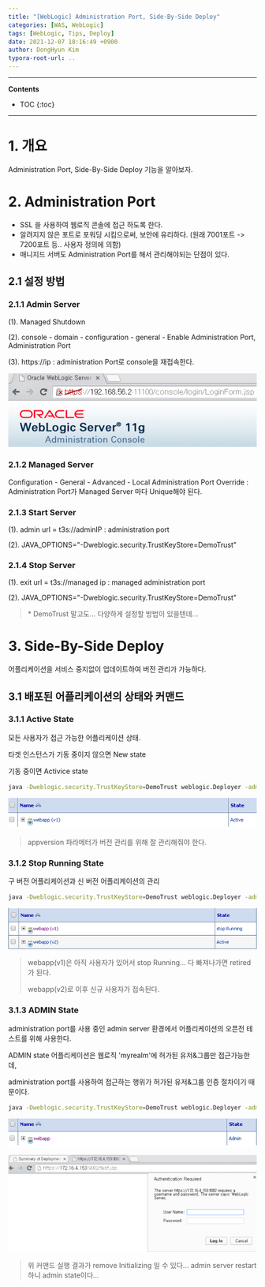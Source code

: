 ```yaml
---
title: "[WebLogic] Administration Port, Side-By-Side Deploy"
categories: [WAS, WebLogic]
tags: [WebLogic, Tips, Deploy]
date: 2021-12-07 18:16:49 +0900
author: DongHyun Kim
typora-root-url: ..
---
```


---
**Contents**
* TOC
{:toc}
---

# 1. 개요

Administration Port, Side-By-Side Deploy 기능을 알아보자.



# 2. Administration Port

- SSL 을 사용하여 웹로직 콘솔에 접근 하도록 한다.
- 알려지지 않은 포트로 포워딩 시킴으로써, 보안에 유리하다.
  (원래 7001포트 -> 7200포트 등.. 사용자 정의에 의함)
- 매니지드 서버도 Administration Port를 해서 관리해야되는 단점이 있다.



## 2.1 설정 방법

### 2.1.1 Admin Server

(1). Managed Shutdown

(2). console - domain - configuration - general - Enable Administration Port, Administration Port

(3). https://ip : administration Port로 console을 재접속한다.

![image-20211208114940336](/assets/img/2021-12-07-weblogic_tip_4/image-20211208114940336.png)



### 2.1.2 Managed Server

Configuration - General - Advanced - Local Administration Port Override : Administration Port가 Managed Server 마다 Unique해야 된다.

### 2.1.3 Start Server

(1). admin url = t3s://adminIP : administration port

(2). JAVA_OPTIONS="-Dweblogic.security.TrustKeyStore=DemoTrust"

### 2.1.4 Stop Server

(1). exit url = t3s://managed ip : managed administration port

(2). JAVA_OPTIONS="-Dweblogic.security.TrustKeyStore=DemoTrust"

> \* DemoTrust 말고도... 다양하게 설정할 방법이 있을텐데...



# 3. Side-By-Side Deploy

어플리케이션을 서비스 중지없이 업데이트하여 버전 관리가 가능하다.



## 3.1 배포된 어플리케이션의 상태와 커맨드

### 3.1.1 Active State

모든 사용자가 접근 가능한 어플리케이션 상태.

타겟 인스턴스가 기동 중이지 않으면 New state

기동 중이면 Activice state



```bash
java -Dweblogic.security.TrustKeyStore=DemoTrust weblogic.Deployer -adminurl t3://adminServer_Address -user weblogic -password weblogic1 -deploy -name webapp -source D:\weblogic\WLS1036\domains\dm1036\webapp -targets m1 -appversion v1
```

![image-20211208115024350](/assets/img/2021-12-07-weblogic_tip_4/image-20211208115024350.png)

> appversion 파라메터가 버전 관리를 위해 잘 관리해줘야 한다.



### 3.1.2 Stop Running State

구 버전 어플리케이션과 신 버전 어플리케이션의 관리



```bash
java -Dweblogic.security.TrustKeyStore=DemoTrust weblogic.Deployer -adminurl t3://adminServer_Address -user weblogic -password weblogic1 -deploy -name webapp -source D:\weblogic\WLS1036\domains\dm1036\webapp -targets m1 -appversion v2
```

![image-20211208115132034](/assets/img/2021-12-07-weblogic_tip_4/image-20211208115132034.png)

> webapp(v1)은 아직 사용자가 있어서 stop Running... 다 빠져나가면 retired가 된다.
>
> webapp(v2)로 이후 신규 사용자가 접속된다.



### 3.1.3 ADMIN State

administration port를 사용 중인 admin server 환경에서 어플리케이션의 오픈전 테스트를 위해 사용한다.

ADMIN state 어플리케이션은 웹로직 'myrealm'에 허가된 유저&그룹만 접근가능한데,

administration port를 사용하여 접근하는 행위가 허가된 유저&그룹 인증 절차이기 때문이다.



```bash
java -Dweblogic.security.TrustKeyStore=DemoTrust weblogic.Deployer -adminurl t3s://adminServerIP:administrationPORT -user weblogic -password weblogic1 -adminmode -name webapp -deploy -upload -remote D:\weblogic\WLS1036\domains\dm1036\webapp
```

![image-20211208115146483](/assets/img/2021-12-07-weblogic_tip_4/image-20211208115146483.png)

![image-20211208115152060](/assets/img/2021-12-07-weblogic_tip_4/image-20211208115152060.png)

> 위 커맨드 실행 결과가 remove Initializing 일 수 있다... admin server restart 하니 admin state이다...
